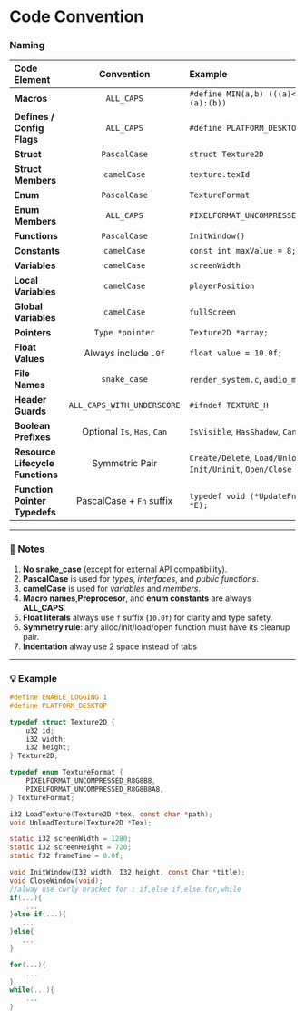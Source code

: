 # Code Convention

### Naming

__Code Element__ | __Convention__ | __Example__
:---| :---: | :---
**Macros** | `ALL_CAPS` | `#define MIN(a,b) (((a)<(b))?(a):(b))`
**Defines / Config Flags** | `ALL_CAPS` | `#define PLATFORM_DESKTOP`
**Struct** | `PascalCase` | `struct Texture2D`
**Struct Members** | `camelCase` | `texture.texId`
**Enum** | `PascalCase` | `TextureFormat`
**Enum Members** | `ALL_CAPS` | `PIXELFORMAT_UNCOMPRESSED_R8G8B8`
**Functions** | `PascalCase` | `InitWindow()`
**Constants** | `camelCase` | `const int maxValue = 8;`
**Variables** | `camelCase` | `screenWidth`
**Local Variables** | `camelCase` | `playerPosition`
**Global Variables** | `camelCase` | `fullScreen`
**Pointers** | `Type *pointer`  | `Texture2D *array;`
**Float Values** | Always include `.0f` | `float value = 10.0f;`
**File Names** | `snake_case` | `render_system.c`, `audio_mixer.h`
**Header Guards** | `ALL_CAPS_WITH_UNDERSCORE` | `#ifndef TEXTURE_H`
**Boolean Prefixes** | Optional `Is`, `Has`, `Can` | `IsVisible`, `HasShadow`, `CanMove`
**Resource Lifecycle Functions** | Symmetric Pair | `Create/Delete`, `Load/Unload`, `Init/Uninit`, `Open/Close`
**Function Pointer Typedefs** | PascalCase + `Fn` suffix | `typedef void (*UpdateFn)(Entity *E);`

---

### 📏 Notes

1. **No snake_case** (except for external API compatibility).  
2. **PascalCase** is used for *types*, *interfaces*, and *public functions*.  
3. **camelCase** is used for *variables* and *members*.  
4. **Macro names**,**Preprocesor**, and **enum constants** are always **ALL_CAPS**.  
5. **Float literals** always use `f` suffix (`10.0f`) for clarity and type safety.  
6. **Symmetry rule**: any alloc/init/load/open function must have its cleanup pair.
7. **Indentation** alway use 2 space instead of tabs

---

### 💡 Example

```c
#define ENABLE_LOGGING 1
#define PLATFORM_DESKTOP

typedef struct Texture2D {
    u32 id;
    i32 width;
    i32 height;
} Texture2D;

typedef enum TextureFormat {
    PIXELFORMAT_UNCOMPRESSED_R8G8B8,
    PIXELFORMAT_UNCOMPRESSED_R8G8B8A8,
} TextureFormat;

i32 LoadTexture(Texture2D *tex, const char *path);
void UnloadTexture(Texture2D *Tex);

static i32 screenWidth = 1280;
static i32 screenHeight = 720;
static f32 frameTime = 0.0f;

void InitWindow(I32 width, I32 height, const Char *title);
void CloseWindow(void);
//alway use curly bracket for : if,else if,else,for,while
if(...){
    ...
}else if(...){
   ...
}else{
   ...
}

for(...){
    ...
}
while(...){
    ...
}

```
